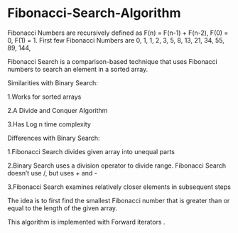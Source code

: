 # Fibonacci-Search-Algorithm
Fibonacci Numbers are recursively defined as F(n) = F(n-1) + F(n-2), F(0) = 0, F(1) = 1.
First few Fibonacci Numbers are 0, 1, 1, 2, 3, 5, 8, 13, 21, 34, 55, 89, 144,

Fibonacci Search is a comparison-based technique that uses Fibonacci numbers to search an element in a sorted array.

Similarities with Binary Search:

1.Works for sorted arrays

2.A Divide and Conquer Algorithm

3.Has Log n time complexity

Differences with Binary Search: 

1.Fibonacci Search divides given array into unequal parts

2.Binary Search uses a division operator to divide range. Fibonacci Search doesn’t use /, but uses + and -

3.Fibonacci Search examines relatively closer elements in subsequent steps

The idea is to first find the smallest Fibonacci number that is greater than or equal to the length of the given array.

This algorithm is implemented with Forward iterators .


